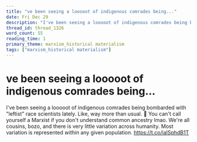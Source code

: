 ```yaml
---
title: "ve been seeing a looooot of indigenous comrades being..."
date: Fri Dec 29
description: "I've been seeing a looooot of indigenous comrades being bombarded with 'leftist' race scientists lately. Like, way more than usual."
thread_id: thread_1326
word_count: 55
reading_time: 1
primary_theme: marxism_historical materialism
tags: ["marxism_historical materialism"]
---
```


# ve been seeing a looooot of indigenous comrades being...

I've been seeing a looooot of indigenous comrades being bombarded with "leftist" race scientists lately. Like, way more than usual. 🤔 You can't call yourself a Marxist if you don't understand common ancestry lmao. We're all cousins, bozo, and there is very little variation across humanity. Most variation is represented *within* any given population. https://t.co/ialSphdB1T
